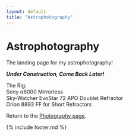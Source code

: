 ```yaml
---
layout: default
title: "Astrophotography"
---
```


<script src="https://unpkg.com/vanilla-back-to-top@7.2.1/dist/vanilla-back-to-top.min.js"></script>
<script>addBackToTop({
  diameter: 56,
  backgroundColor: 'rgb(106, 159, 181)',
  textColor: '#fff'
})</script>

<h1 class="page-title">Astrophotography</h1>

The landing page for my astrophotography!

***Under Construction, Come Back Later!***

The Rig: <br />
Sony α6000 Mirrorless <br />
Sky-Watcher EvoStar 72 APO Doublet Refractor <br />
Orion 8893 FF for Short Refractors <br />


Return to the <a href="/photography/index.html">Photography page</a>.

{% include footer.md %}